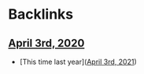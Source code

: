 
# Backlinks
## [April 3rd, 2020](<April 3rd, 2020.md>)
- [This time last year]([April 3rd, 2021](<April 3rd, 2021.md>))

